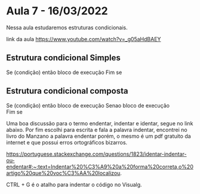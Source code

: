 # Aula 7 - 16/03/2022

Nessa aula estudaremos estruturas condicionais.

link da aula https://www.youtube.com/watch?v=_g05aHdBAEY

## Estrutura condicional Simples

Se (condição) então
    bloco de execução
Fim se

## Estrutura condicional composta

Se (condição) então
    bloco de execução
Senao
    bloco de execução   
Fim se


Uma boa discussão para o termo endentar, indentar e identar, segue no link abaixo. Por fim escolhi para escrita e fala a palavra indentar, encontrei no livro do Manzano a palavra endentar porém, o mesmo é um pdf gratuito da internet e que possui erros ortográficos bizarros.

https://portuguese.stackexchange.com/questions/1823/identar-indentar-ou-endentar#:~:text=Indentar%20%C3%A9%20a%20forma%20correta,o%20artigo%20que%20voc%C3%AA%20localizou.

CTRL + G é o atalho para indentar o código no Visualg.
